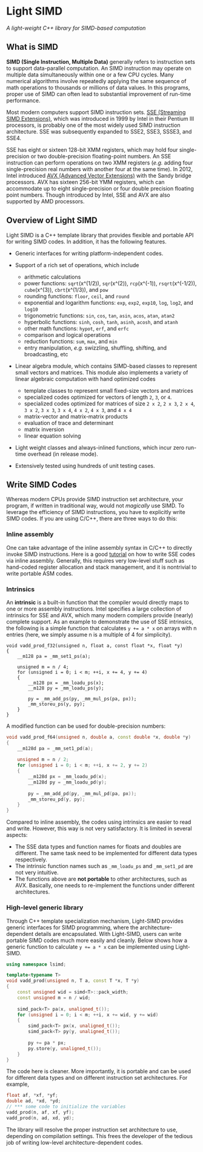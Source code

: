 # Light SIMD 

_A light-weight C++ library for SIMD-based computation_

## What is SIMD

**SIMD (Single Instruction, Multiple Data)** generally refers to instruction sets to support data-parallel computation. An SIMD instruction may operate on multiple data simultaneously within one or a few CPU cycles. 
Many numerical algorithms involve repeatedly applying the same sequence of math operations to thousands or millions of data values. In this programs, proper use of SIMD can often lead to substantial improvement of run-time performance. 

Most modern computers support SIMD instruction sets. 
[SSE (Streaming SIMD Extensions)](http://en.wikipedia.org/wiki/Streaming_SIMD_Extensions), which was introduced in 1999 by Intel in their Pentium III processors, is probably one of the most widely used SIMD instruction architecture. SSE was subsequently expanded to SSE2, SSE3, SSSE3, and SSE4. 

SSE has eight or sixteen 128-bit XMM registers, which may hold four single-precision or two double-precision floating-point numbers. An SSE instruction can perform operations on two XMM registers (_e.g._ adding four single-precision real numbers with another four at the same time).  In 2012, Intel introduced [AVX (Advanced Vector Extensions)](http://en.wikipedia.org/wiki/Advanced_Vector_Extensions) with the Sandy bridge processors. AVX has sixteen 256-bit YMM registers, which can accommodate up to eight single-precision or four double precision floating point numbers. Though introduced by Intel, SSE and AVX are also supported by AMD processors.

## Overview of Light SIMD

Light SIMD is a C++ template library that provides flexible and portable API for writing SIMD codes. In addition, it has the following features.

* Generic interfaces for writing platform-independent codes.

* Support of a rich set of operations, which include
  * arithmetic calculations
  * power functions: ``sqrt``(x^(1/2)), ``sqr``(x^(2)), ``rcp``(x^(-1)), ``rsqrt``(x^(-1/2)), ``cube``(x^(3)), ``cbrt``(x^(1/3)), and ``pow``
  * rounding functions: ``floor``, ``ceil``, and ``round``
  * exponential and logarithm functions: ``exp``, ``exp2``, ``exp10``, ``log``, ``log2``, and ``log10``
  * trigonometric functions: ``sin``, ``cos``, ``tan``, ``asin``, ``acos``, ``atan``, ``atan2``
  * hyperbolic functions: ``sinh``, ``cosh``, ``tanh``, ``asinh``, ``acosh``, and ``atanh``
  * other math functions: ``hypot``, ``erf``, and ``erfc``
  * comparison and logical operations 
  * reduction functions: ``sum``, ``max``, and ``min``
  * entry manipulation, _e.g._ swizzling, shuffling, shifting, and broadcasting, etc
  
* Linear algebra module, which contains SIMD-based classes to represent small vectors and matrices. This module also implements a variety of linear algebraic computation with hand optimized codes
  * template classes to represent small fixed-size vectors and matrices
  * specialized codes optimized for vectors of length ``2``, ``3``, or ``4``.
  * specialized codes optimized for matrices of size ``2 x 2``, ``2 x 3``, ``2 x 4``, ``3 x 2``, ``3 x 3``, ``3 x 4``, ``4 x 2``, ``4 x 3``, and ``4 x 4``
  * matrix-vector and matrix-matrix products
  * evaluation of trace and determinant
  * matrix inversion
  * linear equation solving
  
* Light weight classes and always-inlined functions, which incur zero run-time overhead (in release mode). 

* Extensively tested using hundreds of unit testing cases.
  

## Write SIMD Codes

Whereas modern CPUs provide SIMD instruction set architecture, your program, if written in traditional way, would not _magically_ use SIMD. To leverage the efficiency of SIMD instructions, you have to explicitly write SIMD codes. If you are using C/C++, there are three ways to do this:

### Inline assembly

One can take advantage of the inline assembly syntax in C/C++ to directly invoke SIMD instructions. 
Here is a good [tutorial](http://www.3dbuzz.com/vbforum/showthread.php?104753-HowTo-Inline-Assembly-amp-SSE-Vector-normalization-done-fast!) on how to write SSE codes via inline assembly. 
Generally, this requires very low-level stuff such as hand-coded register allocation and stack management, and it is nontrivial to write portable ASM codes.

### Intrinsics

An **intrinsic** is a built-in function that the compiler would directly maps to one or more assembly instructions. Intel specifies a large collection of intrinsics for SSE and AVX, which many modern compilers provide (nearly) complete support. As an example to demonstrate the use of SSE intrinsics, the following is a simple function that calculates ``y += a * x`` on arrays with n entries (here, we simply assume n is a multiple of 4 for simplicity).

    void vadd_prod_f32(unsigned n, float a, const float *x, float *y)
    {
        __m128 pa = _mm_set1_ps(a);
    
        unsigned m = n / 4;
        for (unsigned i = 0; i < m; ++i, x += 4, y += 4)
        {
            __m128 px = _mm_loadu_ps(x);
            __m128 py = _mm_loadu_ps(y);
        
            py = _mm_add_ps(py, _mm_mul_ps(pa, px));
            _mm_storeu_ps(y, py);
        } 
    }


A modified function can be used for double-precision numbers:

```C++
void vadd_prod_f64(unsigned n, double a, const double *x, double *y)
{
    __m128d pa = _mm_set1_pd(a);
    
    unsigned m = n / 2;
    for (unsigned i = 0; i < m; ++i, x += 2, y += 2)
    {
        __m128d px = _mm_loadu_pd(x);
        __m128d py = _mm_loadu_pd(y);
        
        py = _mm_add_pd(py, _mm_mul_pd(pa, px));
        _mm_storeu_pd(y, py);
    } 
}
```

Compared to inline assembly, the codes using intrinsics are easier to read and write. However, this way is not very satisfactory. It is limited in several aspects:
* The SSE data types and function names for floats and doubles are different. The same task need to be implemented for different data types respectively.
* The intrinsic function names such as ``_mm_loadu_ps`` and ``_mm_set1_pd`` are not very intuitive.
* The functions above are **not portable** to other architectures, such as AVX. Basically, one needs to re-implement the functions under different architectures.

### High-level generic library

Through C++ template specialization mechanism, Light-SIMD provides generic interfaces for SIMD programming, where the architecture-dependent details are encapsulated. With Light-SIMD, users can write portable SIMD codes much more easily and cleanly. Below shows how a generic function to calculate ``y += a * x`` can be implemented using Light-SIMD.

```C++
using namespace lsimd;

template<typename T>
void vadd_prod(unsigned n, T a, const T *x, T *y)
{
    const unsigned wid = simd<T>::pack_width;
    const unsigned m = n / wid;
    
    simd_pack<T> pa(x, unaligned_t());
    for (unsigned i = 0; i < m; ++i, x += wid, y += wid)
    {
        simd_pack<T> px(x, unaligned_t());
        simd_pack<T> py(y, unaligned_t());
        
        py += pa * px;
        py.store(y, unaligned_t());
    }
}
```

The code here is cleaner. More importantly, it is portable and can be used for different data types and on different instruction set architectures.
For example, 

```C++
float af, *xf, *yf; 
double ad, *xd, *yd;
// *** some code to initialize the variables
vadd_prod(n, af, xf, yf);
vadd_prod(n, ad, xd, yd);
```

The library will resolve the proper instruction set architecture to use, depending on compilation settings. This frees the developer of the tedious job of writing low-level architecture-dependent codes. 


